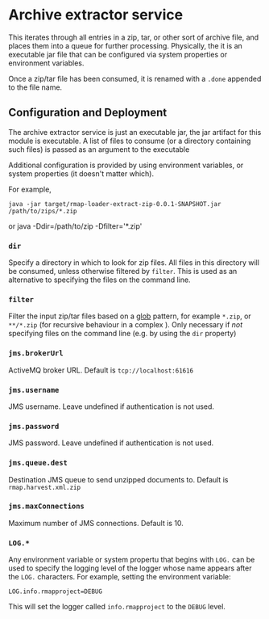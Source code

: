 # Archive extractor service

This iterates through all entries in a zip, tar, or other sort of archive file, and places them into a queue for further processing.  Physically, the it is an executable jar file that can be configured via system properties or environment variables.

Once a zip/tar file has been consumed, it is renamed with a `.done` appended to the file name.

## Configuration and Deployment

The archive extractor service is just an executable jar, the jar artifact for this module is executable.  A list of files to consume (or a directory containing such files) is passed as an argument to the executable

Additional configuration is provided by using environment variables, or system properties (it doesn't matter which).  

For example,

    java -jar target/rmap-loader-extract-zip-0.0.1-SNAPSHOT.jar 
    /path/to/zips/*.zip

or
    java -Ddir=/path/to/zip -Dfilter='*.zip' 

### `dir`

Specify a directory in which to look for zip files.  All files in this directory will be consumed, unless otherwise filtered by `filter`.  This is used as an alternative to specifying the files
on the command line.

### `filter`
Filter the input zip/tar files based on a [glob](https://javapapers.com/java/glob-with-java-nio/) pattern, for example
`*.zip`, or `**/*.zip` (for recursive behaviour in a complex ).  Only 
necessary if _not_ specifying files on the command line (e.g. by using the `dir` property)

### `jms.brokerUrl` 

ActiveMQ broker URL.  Default is `tcp://localhost:61616`

### `jms.username`

JMS username.  Leave undefined if authentication is not used.

### `jms.password`

JMS password.  Leave undefined if authentication is not used.

### `jms.queue.dest`

Destination JMS queue to send unzipped documents to.  Default is `rmap.harvest.xml.zip`

### `jms.maxConnections`

Maximum number of JMS connections.  Default is 10.

### `LOG.*`

Any environment variable or system propertu that begins with `LOG.` can be used to specify the logging level of 
the logger whose name appears after the `LOG.` characters.  For example, setting the environment variable:

    LOG.info.rmapproject=DEBUG
    
 This will set the logger called `info.rmapproject` to the `DEBUG` level. 
